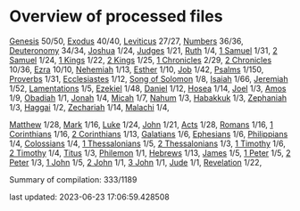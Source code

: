 # Overview of processed files 

[Genesis](01_Ge/) 50/50, [Exodus](02_Ex/) 40/40, [Leviticus](03_Le/) 27/27, [Numbers](04_Nu/) 36/36, [Deuteronomy](05_De/) 34/34, [Joshua](06_Jos/) 1/24, [Judges](07_Jg/) 1/21, [Ruth](08_Ru/) 1/4, [1 Samuel](09_1Sa/) 1/31, [2 Samuel](10_2Sa/) 1/24, [1 Kings](11_1Ki/) 1/22, [2 Kings](12_2Ki/) 1/25, [1 Chronicles](13_1Ch/) 2/29, [2 Chronicles](14_2Ch/) 10/36, [Ezra](15_Ezr/) 10/10, [Nehemiah](16_Ne/) 1/13, [Esther](17_Es/) 1/10, [Job](18_Job/) 1/42, [Psalms](19_Ps/) 1/150, [Proverbs](20_Pr/) 1/31, [Ecclesiastes](21_Ec/) 1/12, [Song of Solomon](22_Ca/) 1/8, [Isaiah](23_Isa/) 1/66, [Jeremiah](24_Jer/) 1/52, [Lamentations](25_La/) 1/5, [Ezekiel](26_Eze/) 1/48, [Daniel](27_Da/) 1/12, [Hosea](28_Ho/) 1/14, [Joel](29_Joe/) 1/3, [Amos](30_Am/) 1/9, [Obadiah](31_Ob/) 1/1, [Jonah](32_Jon/) 1/4, [Micah](33_Mic/) 1/7, [Nahum](34_Na/) 1/3, [Habakkuk](35_Hab/) 1/3, [Zephaniah](36_Zep/) 1/3, [Haggai](37_Hag/) 1/2, [Zechariah](38_Zec/) 1/14, [Malachi](39_Mal/) 1/4, 

[Matthew](40_Mt/) 1/28, [Mark](41_Mr/) 1/16, [Luke](42_Lu/) 1/24, [John](43_Joh/) 1/21, [Acts](44_Ac/) 1/28, [Romans](45_Ro/) 1/16, [1 Corinthians](46_1Co/) 1/16, [2 Corinthians](47_2Co/) 1/13, [Galatians](48_Ga/) 1/6, [Ephesians](49_Eph/) 1/6, [Philippians](50_Php/) 1/4, [Colossians](51_Col/) 1/4, [1 Thessalonians](52_1Th/) 1/5, [2 Thessalonians](53_2Th/) 1/3, [1 Timothy](54_1Ti/) 1/6, [2 Timothy](55_2Ti/) 1/4, [Titus](56_Tit/) 1/3, [Philemon](57_Phm/) 1/1, [Hebrews](58_Heb/) 1/13, [James](59_Jas/) 1/5, [1 Peter](60_1Pe/) 1/5, [2 Peter](61_2Pe/) 1/3, [1 John](62_1Jo/) 1/5, [2 John](63_2Jo/) 1/1, [3 John](64_3Jo/) 1/1, [Jude](65_Jude/) 1/1, [Revelation](66_Re/) 1/22, 

Summary of compilation: 333/1189


last updated: 2023-06-23 17:06:59.428508